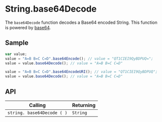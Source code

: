 # String.base64Decode

The `base64Decode` function decodes a Base64 encoded String. This function is powered by [base64](https://github.com/dankogai/js-base64).

## Sample

```javascript
var value;
value = "A=B B=C C=D".base64Encode(); // value = "QT1CIEI9QyBDPUQ=";
value = value.base64Decode(); // value = "A=B B=C C=D"

value = "A=B B=C C=D".base64EncodeURI(); // value = "QT1CIEI9QyBDPUQ";
value = value.base64Decode(); // value = "A=B B=C C=D"
```

## API

| Calling | Returning |
|---|---|
| `string. base64Decode ( )` | `String` |